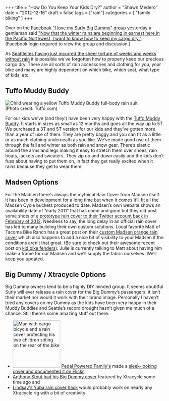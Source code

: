 +++
title = "How Do You Keep Your Kids Dry?"
author = "Shawn Medero"
date = "2012-12-16"
draft = false
tags = ["rain"]
categories = [ 
	"family biking"
]
+++

Over on the [Facebook "I love my Surly Big Dummy" group][1] yesterday a gentleman said ["Now that the winter rains are beginning in earnest here in the Pacific Northwest, I want to know how to keep my cargo dry."][2] (Facebook login required to view the group and discussion.)

As [Seattleites having just incurred the sheer torture of weeks and weeks without rain][3] it is possible we've forgotten how to properly keep our precious cargo dry. There are all sorts of rain accessories and clothing for you, your bike and many are highly dependent on which bike, which seat, what type of kids, etc.

## Tuffo Muddy Buddy

![Child wearing a yellow Tuffo Muddy Buddy full-body rain suit](/images/post/TuffoMuddyBuddy.png)  
(Photo credit: Tuffo.com)

For our kids we’ve (and they!) have been very happy with the [Tuffo Muddy Buddy][4]. It starts in sizes as small as 12 months and goes all the way up to 5T. We purchased a 3T and 5T version for our kids and they’ve gotten more than a year of use of them. They are pretty baggy and you can fit as a little or as much clothing underneath as you like. We’ve made good use of them through the fall and winter as both rain and snow gear. There’s elastic around the arms and legs making it easy to stretch them over shoes, rain boats, jackets and sweaters. They zip up and down easily and the kids don’t fuss about having to put them on, in fact they get really excited when it rains because they get to wear them.

## Madsen Options

For the Madsen there’s always the mythical Rain Cover from Madsen itself. It has been in development for a long time but when it comes it’ll fit all the Madsen Cycle buckets produced to date. Madsen’s own website shows an availability date of “early 2011″ that has come and gone but they did post some shots of [a prototype rain cover to their Twitter account back in February of 2012][5]. Needless to say, the long delay in an official rain cover has led to many building their own custom solutions. Local favorite Matt of Tacoma Bike Ranch has a great post on their [custom Madsen orange rain cover][6] which also happens to add a nice bit of visibility to your Madsen if the conditions aren’t that great. (Be sure to check out their awesome recent post on [kid bike fenders][7]). Julie is currently talking to Matt about having him make a frame for our Madsen and we’ll supply the fabric ourselves. We’ll keep you updated.

## Big Dummy / Xtracycle Options

Big Dummy owners tend to be a highly DIY minded group. It seems doubtful Surly will ever release a rain cover for the Big Dummy’s passengers: it isn’t their market nor would it work with their brand image. Personally I haven’t tried any covers on my Dummy as the kids have been very happy in their Muddy Buddies and Seattle’s record drought hasn’t given me much of a chance. Still there’s some amazing stuff out there:

* <a href="http://www.flickr.com/photos/pedalpoweredfamily/5724461541/"><img style="width:150px;" class="right" src="http://wheelha.us/images/post/5724461541_e74b626cc4_z.jpg" alt="Man with cargo bicycle and a rain cover protecting his two children sitting on the rear of the bike"></a> [Pedal Powered Family's][8] made a [sleek-looking cover and documented it on Flickr][9]
* [Anthony Stout had his Big Dummy cover][10] featured by Xtracycle some time ago and
* [Lindsay's Yuba rain cover hack][11] would probably work on nearly any Xtracycle rig with a bit of creativity

[1]: https://www.facebook.com/groups/ILoveMySurlyBigDumy/
[2]: https://www.facebook.com/groups/ILoveMySurlyBigDumy/permalink/10151050529112581/
[3]: http://cliffmass.blogspot.com/2012/09/drought-madness.html
[4]: http://tuffo.com/tuffo_muddy_buddy_product.html
[5]: https://twitter.com/madsencycles/status/172712986123837440/photo/1
[6]: http://tacomabikeranch.blogspot.com/2012/07/diy-madsen-bucket-covers-revisited.html
[7]: http://tacomabikeranch.blogspot.com/2012/10/diy-kid-bike-fenders.html
[8]: http://www.pedalpoweredfamily.com/
[9]: http://www.flickr.com/photos/pedalpoweredfamily/sets/72157626730461656/
[10]: http://longwalktogreen.blogspot.com/2008_12_29_archive.html
[11]: http://youaintgotjack.blogspot.ca/p/diy-childs-bike-seat-weather-protection.html

